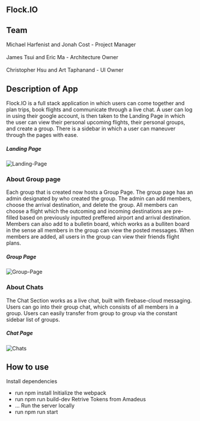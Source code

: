 ## Flock.IO

## Team 
Michael Harfenist and Jonah Cost - Project Manager <br></br>
James Tsui and Eric Ma - Architecture Owner  <br></br>
Christopher Hsu and Art Taphanand - UI Owner


## Description of App
Flock.IO is a full stack application in which users can come together and plan trips, book flights and communicate through a live chat. A user can log in using their google account, is then taken to the Landing Page in which the user can view their personal upcoming flights, their personal groups, and create a group. There is a sidebar in which a user can maneuver through the pages with ease. 
##### Landing Page
![Landing-Page](https://github.com/HR-Longbottom/flock.io/blob/master/client/assets/LandingPageFLock.png?raw=true)

### About Group page
Each group that is created now hosts a Group Page. The group page has an admin designated by who created the group. The admin can add members, choose the arrival destination, and delete the group. All members can choose a flight which the outcoming and incoming destinations are pre-filled based on previously inputted preffered airport and arrival destination. Members can also add to a bulletin board, which works as a bulliten board in the sense all members in the group can view the posted messages. When members are added, all users in the group can view their friends flight plans. 

##### Group Page
![Group-Page](https://github.com/HR-Longbottom/flock.io/blob/master/client/assets/Group%20Page%20Flock.png?raw=true)

### About Chats
The Chat Section works as a live chat, built with firebase-cloud messaging. Users can go into their group chat, which consists of all members in a group. Users can easily transfer from group to group via the constant sidebar list of groups.   

##### Chat Page 
![Chats](https://github.com/HR-Longbottom/flock.io/blob/master/client/assets/chat%20Actual%20flock.png?raw=true)

## How to use
Install dependencies
  - run npm install
Initialize the webpack 
  - run npm run build-dev
Retrive Tokens from Amadeus 
  - ... 
Run the server locally 
  - run npm run start
